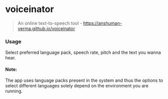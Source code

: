 # voiceinator  

> An online text-to-speech tool - https://anshuman-verma.github.io/voiceinator
  

### Usage

Select preferred language pack, speech rate, pitch and the text you wanna hear.
  

#### Note:

The app uses language packs present in the system and thus the options to select different languages solely depend on the environment you are running.
